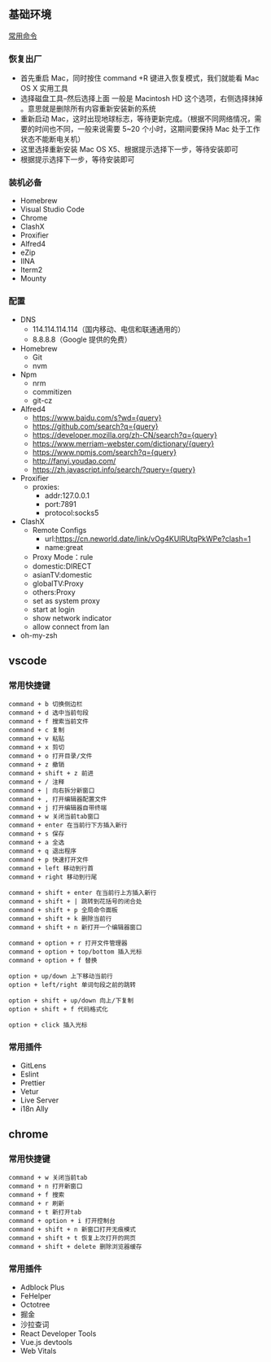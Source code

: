 ## 基础环境

[常用命令](/helper/command#linux)

### 恢复出厂

- 首先重启 Mac，同时按住 command +R 键进入恢复模式，我们就能看 Mac OS X 实用工具
- 选择磁盘工具–然后选择上面 一般是 Macintosh HD 这个选项，右侧选择抹掉 。意思就是删除所有内容重新安装新的系统
- 重新启动 Mac，这时出现地球标志，等待更新完成。（根据不同网络情况，需要的时间也不同，一般来说需要 5~20 个小时，这期间要保持 Mac 处于工作状态不能断电关机）
- 这里选择重新安装 Mac OS X5、根据提示选择下一步，等待安装即可
- 根据提示选择下一步，等待安装即可

### 装机必备

- Homebrew
- Visual Studio Code
- Chrome
- ClashX
- Proxifier
- Alfred4
- eZip
- IINA
- Iterm2
- Mounty

### 配置

- DNS
  - 114.114.114.114（国内移动、电信和联通通用的）
  - 8.8.8.8（Google 提供的免费）
- Homebrew
  - Git
  - nvm
- Npm
  - nrm
  - commitizen
  - git-cz
- Alfred4
  - https://www.baidu.com/s?wd={query}
  - https://github.com/search?q={query}
  - https://developer.mozilla.org/zh-CN/search?q={query}
  - https://www.merriam-webster.com/dictionary/{query}
  - https://www.npmjs.com/search?q={query}
  - http://fanyi.youdao.com/
  - https://zh.javascript.info/search/?query={query}
- Proxifier
  - proxies:
    - addr:127.0.0.1
    - port:7891
    - protocol:socks5
- ClashX
  - Remote Configs
    - url:https://cn.neworld.date/link/vOg4KUlRUtqPkWPe?clash=1
    - name:great
  - Proxy Mode：rule
  - domestic:DIRECT
  - asianTV:domestic
  - globalTV:Proxy
  - others:Proxy
  - set as system proxy
  - start at login
  - show network indicator
  - allow connect from lan
- oh-my-zsh

## vscode

### 常用快捷键

```
command + b 切换侧边栏
command + d 选中当前句段
command + f 搜索当前文件
command + c 复制
command + v 粘贴
command + x 剪切
command + o 打开目录/文件
command + z 撤销
command + shift + z 前进
command + / 注释
command + | 向右拆分新窗口
command + , 打开编辑器配置文件
command + j 打开编辑器自带终端
command + w 关闭当前tab窗口
command + enter 在当前行下方插入新行
command + s 保存
command + a 全选
command + q 退出程序
command + p 快速打开文件
command + left 移动到行首
command + right 移动到行尾

command + shift + enter 在当前行上方插入新行
command + shift + | 跳转到花括号的闭合处
command + shift + p 全局命令面板
command + shift + k 删除当前行
command + shift + n 新打开一个编辑器窗口

command + option + r 打开文件管理器
command + option + top/bottom 插入光标
command + option + f 替换

option + up/down 上下移动当前行
option + left/right 单词句段之前的跳转

option + shift + up/down 向上/下复制
option + shift + f 代码格式化

option + click 插入光标
```

### 常用插件

- GitLens
- Eslint
- Prettier
- Vetur
- Live Server
- i18n Ally

## chrome

### 常用快捷键

```
command + w 关闭当前tab
command + n 打开新窗口
command + f 搜索
command + r 刷新
command + t 新打开tab
command + option + i 打开控制台
command + shift + n 新窗口打开无痕模式
command + shift + t 恢复上次打开的网页
command + shift + delete 删除浏览器缓存
```

### 常用插件

- Adblock Plus
- FeHelper
- Octotree
- 掘金
- 沙拉查词
- React Developer Tools
- Vue.js devtools
- Web Vitals
